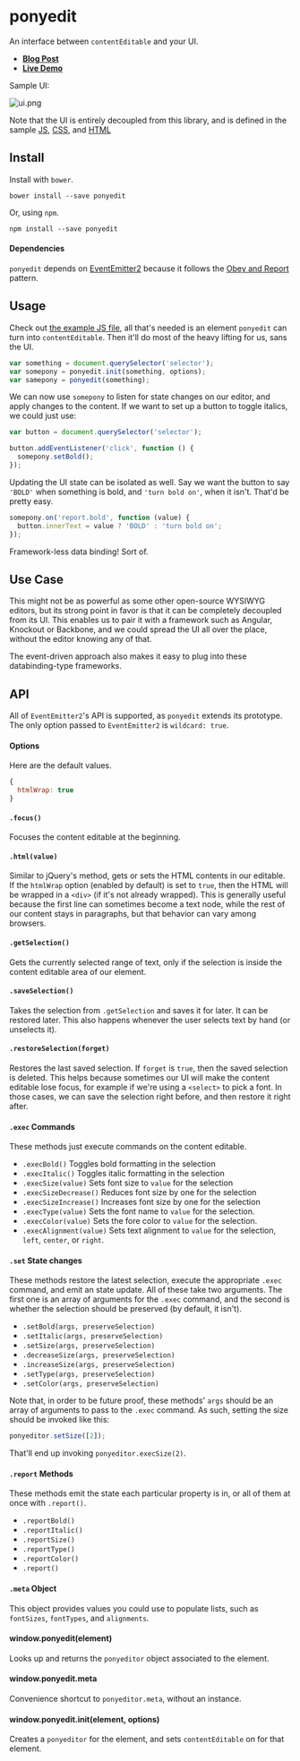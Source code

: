 # ponyedit

An interface between `contentEditable` and your UI.

- [**Blog Post**](http://blog.ponyfoo.com/2013/11/08/angular-wysiwyg)
- [**Live Demo**](http://ponyedit.herokuapp.com)

Sample UI:

![ui.png][1]

Note that the UI is entirely decoupled from this library, and is defined in the sample [JS](https://github.com/bevacqua/ponyedit/blob/master/web/assets/js/example.js), [CSS](https://github.com/bevacqua/ponyedit/blob/master/web/assets/css/example.css), and [HTML](https://github.com/bevacqua/ponyedit/blob/master/web/views/index.jade)

## Install

Install with `bower`.

```shell
bower install --save ponyedit
```

Or, using `npm`.

```shell
npm install --save ponyedit
```

#### Dependencies

`ponyedit` depends on [EventEmitter2](https://github.com/hij1nx/EventEmitter2) because it follows the [Obey and Report](http://blog.ponyfoo.com/2013/10/25/event-emitter-obey-and-report) pattern.

## Usage

Check out [the example JS file](https://github.com/bevacqua/ponyedit/blob/master/web/assets/js/example.js), all that's needed is an element `ponyedit` can turn into `contentEditable`. Then it'll do most of the heavy lifting for us, sans the UI.

```js
var something = document.querySelector('selector');
var somepony = ponyedit.init(something, options);
var samepony = ponyedit(something);
```

We can now use `somepony` to listen for state changes on our editor, and apply changes to the content. If we want to set up a button to toggle italics, we could just use:

```js
var button = document.querySelector('selector');

button.addEventListener('click', function () {
  somepony.setBold();
});
```

Updating the UI state can be isolated as well. Say we want the button to say `'BOLD'` when something is bold, and `'turn bold on'`, when it isn't. That'd be pretty easy.

```js
somepony.on('report.bold', function (value) {
  button.innerText = value ? 'BOLD' : 'turn bold on';
});
```

Framework-less data binding! Sort of.

## Use Case

This might not be as powerful as some other open-source WYSIWYG editors, but its strong point in favor is that it can be completely decoupled from its UI. This enables us to pair it with a framework such as Angular, Knockout or Backbone, and we could spread the UI all over the place, without the editor knowing any of that.

The event-driven approach also makes it easy to plug into these databinding-type frameworks.

## API

All of `EventEmitter2`'s API is supported, as `ponyedit` extends its prototype. The only option passed to `EventEmitter2` is `wildcard: true`.

#### Options

Here are the default values.

```js
{
  htmlWrap: true
}
```

#### `.focus()`

Focuses the content editable at the beginning.

#### `.html(value)`

Similar to jQuery's method, gets or sets the HTML contents in our editable. If the `htmlWrap` option (enabled by default) is set to `true`, then the HTML will be wrapped in a `<div>` (if it's not already wrapped). This is generally useful because the first line can sometimes become a text node, while the rest of our content stays in paragraphs, but that behavior can vary among browsers.

#### `.getSelection()`

Gets the currently selected range of text, only if the selection is inside the content editable area of our element.

#### `.saveSelection()`

Takes the selection from `.getSelection` and saves it for later. It can be restored later. This also happens whenever the user selects text by hand (or unselects it).

#### `.restoreSelection(forget)`

Restores the last saved selection. If `forget` is `true`, then the saved selection is deleted. This helps because sometimes our UI will make the content editable lose focus, for example if we're using a `<select>` to pick a font. In those cases, we can save the selection right before, and then restore it right after.

#### `.exec` Commands

These methods just execute commands on the content editable.

- `.execBold()` Toggles bold formatting in the selection
- `.execItalic()` Toggles italic formatting in the selection
- `.execSize(value)` Sets font size to `value` for the selection
- `.execSizeDecrease()` Reduces font size by one for the selection
- `.execSizeIncrease()` Increases font size by one for the selection
- `.execType(value)` Sets the font name to `value` for the selection.
- `.execColor(value)` Sets the fore color to `value` for the selection.
- `.execAlignment(value)` Sets text alignment to `value` for the selection, `left`, `center`, or `right`.

#### `.set` State changes

These methods restore the latest selection, execute the appropriate `.exec` command, and emit an state update. All of these take two arguments. The first one is an array of arguments for the `.exec` command, and the second is whether the selection should be preserved (by default, it isn't).

- `.setBold(args, preserveSelection)`
- `.setItalic(args, preserveSelection)`
- `.setSize(args, preserveSelection)`
- `.decreaseSize(args, preserveSelection)`
- `.increaseSize(args, preserveSelection)`
- `.setType(args, preserveSelection)`
- `.setColor(args, preserveSelection)`

Note that, in order to be future proof, these methods' `args` should be an array of arguments to pass to the `.exec` command. As such, setting the size should be invoked like this:

```js
ponyeditor.setSize([2]);
```

That'll end up invoking `ponyeditor.execSize(2)`.

#### `.report` Methods

These methods emit the state each particular property is in, or all of them at once with `.report()`.

- `.reportBold()`
- `.reportItalic()`
- `.reportSize()`
- `.reportType()`
- `.reportColor()`
- `.report()`

#### `.meta` Object

This object provides values you could use to populate lists, such as `fontSizes`, `fontTypes`, and `alignments`.

#### window.ponyedit(element)

Looks up and returns the `ponyeditor` object associated to the element.

#### window.ponyedit.meta

Convenience shortcut to `ponyeditor.meta`, without an instance.

#### window.ponyedit.init(element, options)

Creates a `ponyeditor` for the element, and sets `contentEditable` on for that element.

  [1]: http://i.imgur.com/NYNlIWg.png
